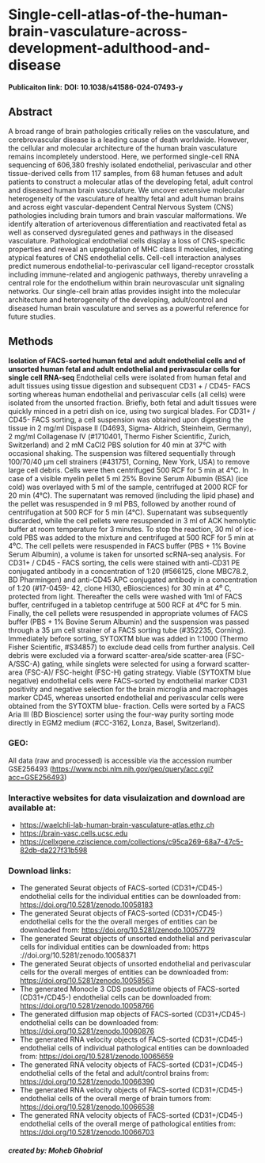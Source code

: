 # **Single-cell-atlas-of-the-human-brain-vasculature-across-development-adulthood-and-disease**
**Publicaiton link:**
**DOI: 10.1038/s41586-024-07493-y**

## **Abstract**
A broad range of brain pathologies critically relies on the vasculature, and cerebrovascular disease is a leading cause of death worldwide. 
However, the cellular and molecular architecture of the human brain vasculature remains incompletely understood. 
Here, we performed single-cell RNA sequencing of 606,380 freshly isolated endothelial, perivascular and other tissue-derived cells from 117 samples, 
from 68 human fetuses and adult patients to construct a molecular atlas of the developing fetal, adult control and diseased human brain vasculature. 
We uncover extensive molecular heterogeneity of the vasculature of healthy fetal and adult human brains and across eight vascular-dependent Central Nervous System (CNS) pathologies 
including brain tumors and brain vascular malformations. We identify alteration of arteriovenous differentiation and reactivated fetal as well as conserved dysregulated genes and pathways 
in the diseased vasculature. Pathological endothelial cells display a loss of CNS-specific properties and reveal an upregulation of MHC class II molecules, indicating atypical features 
of CNS endothelial cells. Cell-cell interaction analyses predict numerous endothelial-to-perivascular cell ligand-receptor crosstalk including immune-related and angiogenic pathways,
thereby unraveling a central role for the endothelium within brain neurovascular unit signaling networks. Our single-cell brain atlas provides insight into the molecular architecture and
heterogeneity of the developing, adult/control and diseased human brain vasculature and serves as a powerful reference for future studies.

## **Methods**
**Isolation of FACS-sorted human fetal and adult endothelial cells and of unsorted human fetal and adult endothelial and perivascular cells for single cell RNA-seq**
Endothelial cells were isolated from human fetal and adult tissues using tissue digestion and subsequent CD31 + / CD45- FACS sorting whereas human endothelial and perivascular cells (all
cells) were isolated from the unsorted fraction. Briefly, both fetal and adult tissues were quickly minced in a petri dish on ice, using two surgical blades. For CD31+ / CD45- FACS sorting, a
cell suspension was obtained upon digesting the tissue in 2 mg/ml Dispase II (D4693, Sigma- Aldrich, Steinheim, Germany), 2 mg/ml Collagenase IV (#1710401, Thermo Fisher Scientific,
Zurich, Switzerland) and 2 mM CaCl2 PBS solution for 40 min at 37°C with occasional shaking. The suspension was filtered sequentially through 100/70/40 μm cell strainers
(#431751, Corning, New York, USA) to remove large cell debris. Cells were then centrifuged 500 RCF for 5 min at 4°C. In case of a visible myelin pellet 5 ml 25% Bovine Serum Albumin
(BSA) (ice cold) was overlayed with 5 ml of the sample, centrifuged at 2000 RCF for 20 min (4°C). The supernatant was removed (including the lipid phase) and the pellet was resuspended
in 9 ml PBS, followed by another round of centrifugation at 500 RCF for 5 min (4°C). Supernatant was subsequently discarded, while the cell pellets were resuspended in 3 ml of
ACK hemolytic buffer at room temperature for 3 minutes. To stop the reaction, 30 ml of ice- cold PBS was added to the mixture and centrifuged at 500 RCF for 5 min at 4⁰C. The cell pellets
were resuspended in FACS buffer (PBS + 1% Bovine Serum Albumin), a volume is taken for unsorted scRNA-seq analysis. For CD31+ / CD45 - FACS sorting, the cells were stained with
anti-CD31 PE conjugated antibody in a concentration of 1:20 (#566125, clone MBC78.2, BD Pharmingen) and anti-CD45 APC conjugated antibody in a concentration of 1:20 (#17-0459- 42, clone HI30, eBiosciences) for 30 min at 4⁰ C, protected from light. Thereafter the cells were
washed with 1ml of FACS buffer, centrifuged in a tabletop centrifuge at 500 RCF at 4⁰C for 5 min. Finally, the cell pellets were resuspended in appropriate volumes of FACS buffer (PBS +
1% Bovine Serum Albumin) and the suspension was passed through a 35 μm cell strainer of a FACS sorting tube (#352235, Corning). Immediately before sorting, SYTOXTM blue was added
in 1:1000 (Thermo Fisher Scientific, #S34857) to exclude dead cells from further analysis. Cell debris were excluded via a forward scatter-area/side scatter-area (FSC-A/SSC-A) gating, while
singlets were selected for using a forward scatter-area (FSC-A)/ FSC-height (FSC-H) gating strategy. Viable (SYTOXTM blue negative) endothelial cells were FACS-sorted by endothelial
marker CD31 positivity and negative selection for the brain microglia and macrophages marker CD45, whereas unsorted endothelial and perivascular cells were obtained from the SYTOXTM
blue- fraction. Cells were sorted by a FACS Aria III (BD Bioscience) sorter using the four-way purity sorting mode directly in EGM2 medium (#CC-3162, Lonza, Basel, Switzerland).

### GEO: 
All data (raw and processed) is accessible via the accession number GSE256493 (https://www.ncbi.nlm.nih.gov/geo/query/acc.cgi?acc=GSE256493)

### Interactive websites for data visulaization and download are available at:
- https://waelchli-lab-human-brain-vasculature-atlas.ethz.ch
- https://brain-vasc.cells.ucsc.edu
- https://cellxgene.cziscience.com/collections/c95ca269-68a7-47c5-82db-da227f31b598

### Download links: 
- The generated Seurat objects of FACS-sorted (CD31+/CD45-) endothelial cells for the individual entities can be downloaded from: https://doi.org/10.5281/zenodo.10058183
- The generated Seurat objects of FACS-sorted (CD31+/CD45-) endothelial cells for the the overall merges of entities can be downloaded from: https://doi.org/10.5281/zenodo.10057779
- The generated Seurat objects of unsorted endothelial and perivascular cells for individual entities can be downloaded from: https ://doi.org/10.5281/zenodo.10058371
- The generated Seurat objects of unsorted endothelial and perivascular cells for the overall merges of entities can be downloaded from: https://doi.org/10.5281/zenodo.10058563
- The generated Monocle 3 CDS pseudotime objects of FACS-sorted (CD31+/CD45-) endothelial cells can be downloaded from: https://doi.org/10.5281/zenodo.10058766
- The generated diffusion map objects of FACS-sorted (CD31+/CD45-) endothelial cells can be downloaded from: https://doi.org/10.5281/zenodo.10060876
- The generated RNA velocity objects of FACS-sorted (CD31+/CD45-) endothelial cells of individual pathological entities can be downloaded from: https://doi.org/10.5281/zenodo.10065659
- The generated RNA velocity objects of FACS-sorted (CD31+/CD45-) endothelial cells of the fetal and adult/control brains from: https://doi.org/10.5281/zenodo.10066390
- The generated RNA velocity objects of FACS-sorted (CD31+/CD45-) endothelial cells of the overall merge of brain tumors from: https://doi.org/10.5281/zenodo.10066538
- The generated RNA velocity objects of FACS-sorted (CD31+/CD45-) endothelial cells of the overall merge of pathological entities from: https://doi.org/10.5281/zenodo.10066703






##### created by: Moheb Ghobrial


